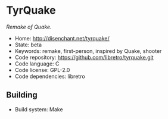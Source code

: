# TyrQuake

_Remake of Quake._

- Home: http://disenchant.net/tyrquake/
- State: beta
- Keywords: remake, first-person, inspired by Quake, shooter
- Code repository: https://github.com/libretro/tyrquake.git
- Code language: C
- Code license: GPL-2.0
- Code dependencies: libretro

## Building

- Build system: Make